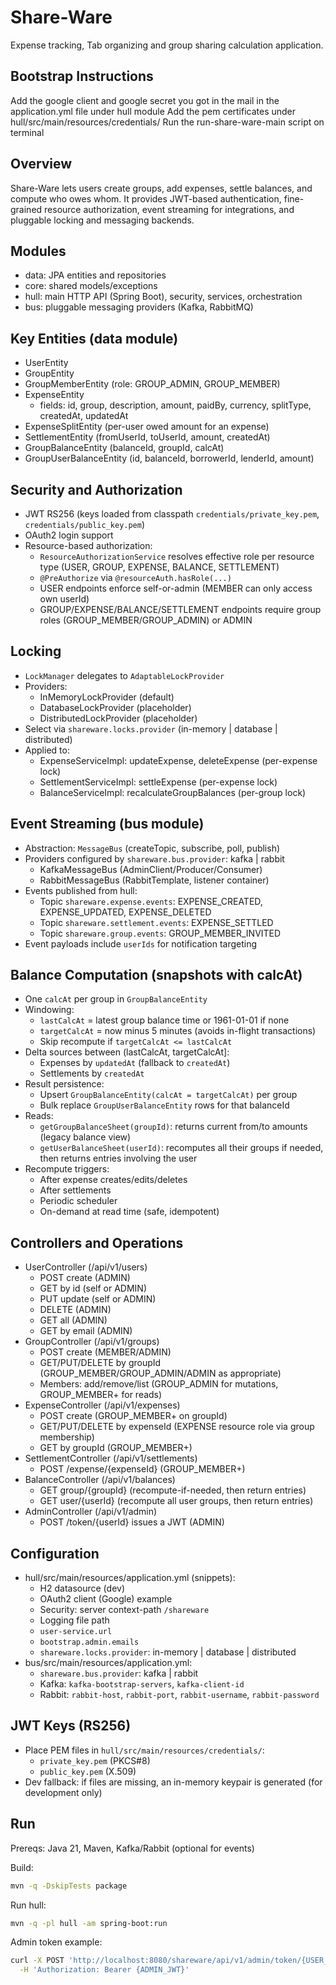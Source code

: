 # Share-Ware

Expense tracking, Tab organizing and group sharing calculation application.


## Bootstrap Instructions
Add the google client and google secret you got in the mail in the application.yml file under hull module
Add the pem certificates under hull/src/main/resources/credentials/
Run the run-share-ware-main script on terminal


## Overview

Share-Ware lets users create groups, add expenses, settle balances, and compute who owes whom. It provides JWT-based authentication, fine-grained resource authorization, event streaming for integrations, and pluggable locking and messaging backends.

## Modules

- data: JPA entities and repositories
- core: shared models/exceptions
- hull: main HTTP API (Spring Boot), security, services, orchestration
- bus: pluggable messaging providers (Kafka, RabbitMQ)

## Key Entities (data module)

- UserEntity
- GroupEntity
- GroupMemberEntity (role: GROUP_ADMIN, GROUP_MEMBER)
- ExpenseEntity
  - fields: id, group, description, amount, paidBy, currency, splitType, createdAt, updatedAt
- ExpenseSplitEntity (per-user owed amount for an expense)
- SettlementEntity (fromUserId, toUserId, amount, createdAt)
- GroupBalanceEntity (balanceId, groupId, calcAt)
- GroupUserBalanceEntity (id, balanceId, borrowerId, lenderId, amount)

## Security and Authorization

- JWT RS256 (keys loaded from classpath `credentials/private_key.pem`, `credentials/public_key.pem`)
- OAuth2 login support
- Resource-based authorization:
  - `ResourceAuthorizationService` resolves effective role per resource type (USER, GROUP, EXPENSE, BALANCE, SETTLEMENT)
  - `@PreAuthorize` via `@resourceAuth.hasRole(...)`
  - USER endpoints enforce self-or-admin (MEMBER can only access own userId)
  - GROUP/EXPENSE/BALANCE/SETTLEMENT endpoints require group roles (GROUP_MEMBER/GROUP_ADMIN) or ADMIN

## Locking

- `LockManager` delegates to `AdaptableLockProvider`
- Providers:
  - InMemoryLockProvider (default)
  - DatabaseLockProvider (placeholder)
  - DistributedLockProvider (placeholder)
- Select via `shareware.locks.provider` (in-memory | database | distributed)
- Applied to:
  - ExpenseServiceImpl: updateExpense, deleteExpense (per-expense lock)
  - SettlementServiceImpl: settleExpense (per-expense lock)
  - BalanceServiceImpl: recalculateGroupBalances (per-group lock)

## Event Streaming (bus module)

- Abstraction: `MessageBus` (createTopic, subscribe, poll, publish)
- Providers configured by `shareware.bus.provider`: kafka | rabbit
  - KafkaMessageBus (AdminClient/Producer/Consumer)
  - RabbitMessageBus (RabbitTemplate, listener container)
- Events published from hull:
  - Topic `shareware.expense.events`: EXPENSE_CREATED, EXPENSE_UPDATED, EXPENSE_DELETED
  - Topic `shareware.settlement.events`: EXPENSE_SETTLED
  - Topic `shareware.group.events`: GROUP_MEMBER_INVITED
- Event payloads include `userIds` for notification targeting

## Balance Computation (snapshots with calcAt)

- One `calcAt` per group in `GroupBalanceEntity`
- Windowing:
  - `lastCalcAt` = latest group balance time or 1961-01-01 if none
  - `targetCalcAt` = now minus 5 minutes (avoids in-flight transactions)
  - Skip recompute if `targetCalcAt <= lastCalcAt`
- Delta sources between (lastCalcAt, targetCalcAt]:
  - Expenses by `updatedAt` (fallback to `createdAt`)
  - Settlements by `createdAt`
- Result persistence:
  - Upsert `GroupBalanceEntity(calcAt = targetCalcAt)` per group
  - Bulk replace `GroupUserBalanceEntity` rows for that balanceId
- Reads:
  - `getGroupBalanceSheet(groupId)`: returns current from/to amounts (legacy balance view)
  - `getUserBalanceSheet(userId)`: recomputes all their groups if needed, then returns entries involving the user
- Recompute triggers:
  - After expense creates/edits/deletes
  - After settlements
  - Periodic scheduler
  - On-demand at read time (safe, idempotent)

## Controllers and Operations

- UserController (/api/v1/users)
  - POST create (ADMIN)
  - GET by id (self or ADMIN)
  - PUT update (self or ADMIN)
  - DELETE (ADMIN)
  - GET all (ADMIN)
  - GET by email (ADMIN)
- GroupController (/api/v1/groups)
  - POST create (MEMBER/ADMIN)
  - GET/PUT/DELETE by groupId (GROUP_MEMBER/GROUP_ADMIN/ADMIN as appropriate)
  - Members: add/remove/list (GROUP_ADMIN for mutations, GROUP_MEMBER+ for reads)
- ExpenseController (/api/v1/expenses)
  - POST create (GROUP_MEMBER+ on groupId)
  - GET/PUT/DELETE by expenseId (EXPENSE resource role via group membership)
  - GET by groupId (GROUP_MEMBER+)
- SettlementController (/api/v1/settlements)
  - POST /expense/{expenseId} (GROUP_MEMBER+)
- BalanceController (/api/v1/balances)
  - GET group/{groupId} (recompute-if-needed, then return entries)
  - GET user/{userId} (recompute all user groups, then return entries)
- AdminController (/api/v1/admin)
  - POST /token/{userId} issues a JWT (ADMIN)

## Configuration

- hull/src/main/resources/application.yml (snippets):
  - H2 datasource (dev)
  - OAuth2 client (Google) example
  - Security: server context-path `/shareware`
  - Logging file path
  - `user-service.url`
  - `bootstrap.admin.emails`
  - `shareware.locks.provider`: in-memory | database | distributed
- bus/src/main/resources/application.yml:
  - `shareware.bus.provider`: kafka | rabbit
  - Kafka: `kafka-bootstrap-servers`, `kafka-client-id`
  - Rabbit: `rabbit-host`, `rabbit-port`, `rabbit-username`, `rabbit-password`

## JWT Keys (RS256)

- Place PEM files in `hull/src/main/resources/credentials/`:
  - `private_key.pem` (PKCS#8)
  - `public_key.pem` (X.509)
- Dev fallback: if files are missing, an in-memory keypair is generated (for development only)

## Run

Prereqs: Java 21, Maven, Kafka/Rabbit (optional for events)

Build:

```bash
mvn -q -DskipTests package
```

Run hull:

```bash
mvn -q -pl hull -am spring-boot:run
```

Admin token example:

```bash
curl -X POST 'http://localhost:8080/shareware/api/v1/admin/token/{USER_UUID}?ttlSeconds=3600' \
  -H 'Authorization: Bearer {ADMIN_JWT}'
```

